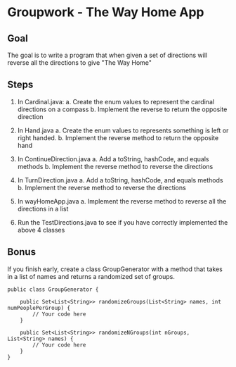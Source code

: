 # Groupwork - The Way Home App

## Goal

The goal is to write a program that when given a set of directions will reverse all the directions to give "The Way Home"

## Steps

1. In Cardinal.java:
   a. Create the enum values to represent the cardinal directions on a compass
   b. Implement the reverse to return the opposite direction

2. In Hand.java
   a. Create the enum values to represents something is left or right handed.
   b. Implement the reverse method to return the opposite hand

3. In ContinueDirection.java
   a. Add a toString, hashCode, and equals methods
   b. Implement the reverse method to reverse the directions

4. In TurnDirection.java
   a. Add a toString, hashCode, and equals methods
   b. Implement the reverse method to reverse the directions

5. In wayHomeApp.java
   a. Implement the reverse method to reverse all the directions in a list
   
6. Run the TestDirections.java to see if you have correctly implemented the above 4 classes

## Bonus

If you finish early, create a class GroupGenerator with a method that takes in a list of names and returns a randomized set of groups.

```
public class GroupGenerator {

    public Set<List<String>> randomizeGroups(List<String> names, int numPeoplePerGroup) {
        // Your code here
    }

    public Set<List<String>> randomizeNGroups(int nGroups, List<String> names) {
        // Your code here
    }
}
```

